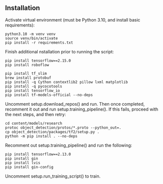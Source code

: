 ## Installation

Activate virtual environment (must be Python 3.10, and install basic requirements):
```
python3.10 -m venv venv
source venv/bin/activate
pip install -r requirements.txt
```

Finish additional nstallation prior to running the script:
```
pip install tensorflow==2.15.0
pip install roboflow

pip install tf_slim
brew install protobuf
pip install -q Cython contextlib2 pillow lxml matplotlib
pip install -q pycocotools
pip install tensorflow_io
pip install tf-models-official --no-deps
```

Uncomment setup.download_repos() and run.  Then once completed, recomment it out and run setup.training_pipeline().  If this fails, proceed with the next steps, and then retry:
```
cd content/models/research
protoc object_detection/protos/*.proto --python_out=.
cp object_detection/packages/tf2/setup.py .
python -m pip install . --no-deps
```

Recomment out setup.training_pipeline() and run the following:
```
pip install tensorflow==2.13.0
pip install gin
pip install lvis
pip install gin-config
```

Uncomment setup.run_training_script() to train.

